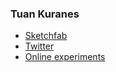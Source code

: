 ### Tuan Kuranes

- [Sketchfab](https://sketchfab.com/paul_sketch)
- [Twitter](https://twitter.com/tuan_kuranes)
- [Online experiments](https://kuranes.github.io/)

